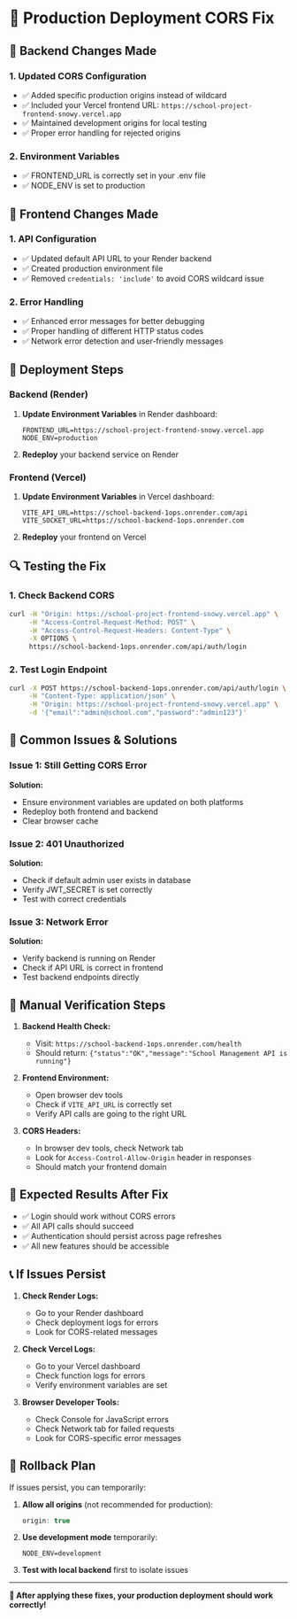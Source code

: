 # 🚀 Production Deployment CORS Fix

## 🔧 **Backend Changes Made**

### 1. Updated CORS Configuration
- ✅ Added specific production origins instead of wildcard
- ✅ Included your Vercel frontend URL: `https://school-project-frontend-snowy.vercel.app`
- ✅ Maintained development origins for local testing
- ✅ Proper error handling for rejected origins

### 2. Environment Variables
- ✅ FRONTEND_URL is correctly set in your .env file
- ✅ NODE_ENV is set to production

## 🔧 **Frontend Changes Made**

### 1. API Configuration
- ✅ Updated default API URL to your Render backend
- ✅ Created production environment file
- ✅ Removed `credentials: 'include'` to avoid CORS wildcard issue

### 2. Error Handling
- ✅ Enhanced error messages for better debugging
- ✅ Proper handling of different HTTP status codes
- ✅ Network error detection and user-friendly messages

## 🚀 **Deployment Steps**

### Backend (Render)
1. **Update Environment Variables** in Render dashboard:
   ```
   FRONTEND_URL=https://school-project-frontend-snowy.vercel.app
   NODE_ENV=production
   ```

2. **Redeploy** your backend service on Render

### Frontend (Vercel)
1. **Update Environment Variables** in Vercel dashboard:
   ```
   VITE_API_URL=https://school-backend-1ops.onrender.com/api
   VITE_SOCKET_URL=https://school-backend-1ops.onrender.com
   ```

2. **Redeploy** your frontend on Vercel

## 🔍 **Testing the Fix**

### 1. Check Backend CORS
```bash
curl -H "Origin: https://school-project-frontend-snowy.vercel.app" \
     -H "Access-Control-Request-Method: POST" \
     -H "Access-Control-Request-Headers: Content-Type" \
     -X OPTIONS \
     https://school-backend-1ops.onrender.com/api/auth/login
```

### 2. Test Login Endpoint
```bash
curl -X POST https://school-backend-1ops.onrender.com/api/auth/login \
     -H "Content-Type: application/json" \
     -H "Origin: https://school-project-frontend-snowy.vercel.app" \
     -d '{"email":"admin@school.com","password":"admin123"}'
```

## 🐛 **Common Issues & Solutions**

### Issue 1: Still Getting CORS Error
**Solution:** 
- Ensure environment variables are updated on both platforms
- Redeploy both frontend and backend
- Clear browser cache

### Issue 2: 401 Unauthorized
**Solution:**
- Check if default admin user exists in database
- Verify JWT_SECRET is set correctly
- Test with correct credentials

### Issue 3: Network Error
**Solution:**
- Verify backend is running on Render
- Check if API URL is correct in frontend
- Test backend endpoints directly

## 🔧 **Manual Verification Steps**

1. **Backend Health Check:**
   - Visit: `https://school-backend-1ops.onrender.com/health`
   - Should return: `{"status":"OK","message":"School Management API is running"}`

2. **Frontend Environment:**
   - Open browser dev tools
   - Check if `VITE_API_URL` is correctly set
   - Verify API calls are going to the right URL

3. **CORS Headers:**
   - In browser dev tools, check Network tab
   - Look for `Access-Control-Allow-Origin` header in responses
   - Should match your frontend domain

## 🎯 **Expected Results After Fix**

- ✅ Login should work without CORS errors
- ✅ All API calls should succeed
- ✅ Authentication should persist across page refreshes
- ✅ All new features should be accessible

## 📞 **If Issues Persist**

1. **Check Render Logs:**
   - Go to your Render dashboard
   - Check deployment logs for errors
   - Look for CORS-related messages

2. **Check Vercel Logs:**
   - Go to your Vercel dashboard
   - Check function logs for errors
   - Verify environment variables are set

3. **Browser Developer Tools:**
   - Check Console for JavaScript errors
   - Check Network tab for failed requests
   - Look for CORS-specific error messages

## 🔄 **Rollback Plan**

If issues persist, you can temporarily:

1. **Allow all origins** (not recommended for production):
   ```javascript
   origin: true
   ```

2. **Use development mode** temporarily:
   ```
   NODE_ENV=development
   ```

3. **Test with local backend** first to isolate issues

---

**🎉 After applying these fixes, your production deployment should work correctly!**
